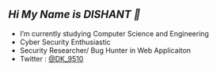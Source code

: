 ## **_Hi My Name is DISHANT 👋_**

- I’m currently studying  Computer Science and Engineering 
- Cyber Security Enthusiastic 
- Security Researcher/ Bug Hunter in Web Applicaiton
- Twitter : [@DK_9510](https://twitter.com/DK_9510)
